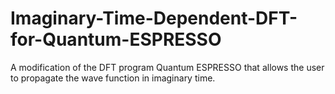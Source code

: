# Imaginary-Time-Dependent-DFT-for-Quantum-ESPRESSO
A modification of the DFT program Quantum ESPRESSO that allows the user to propagate the wave function in imaginary time.

